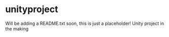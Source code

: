 unityproject
============
Will be adding a README.txt soon, this is just a placeholder!
Unity project in the making
